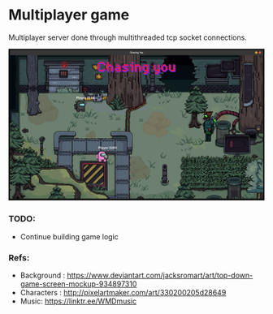 # Multiplayer game

Multiplayer server done through multithreaded tcp socket connections.

![](assets/scrn.png)

### TODO:

- Continue building game logic

### Refs:

- Background : https://www.deviantart.com/jacksromart/art/top-down-game-screen-mockup-934897310
- Characters : http://pixelartmaker.com/art/330200205d28649
- Music: https://linktr.ee/WMDmusic
